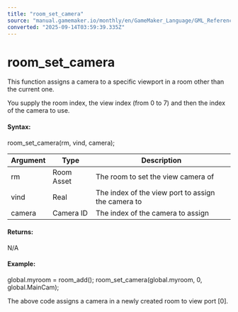 ```yaml
---
title: "room_set_camera"
source: "manual.gamemaker.io/monthly/en/GameMaker_Language/GML_Reference/Asset_Management/Rooms/room_set_camera.htm"
converted: "2025-09-14T03:59:39.335Z"
---
```


# room\_set\_camera

This function assigns a camera to a specific viewport in a room other than the current one.

You supply the room index, the view index (from 0 to 7) and then the index of the camera to use.

#### Syntax:

room\_set\_camera(rm, vind, camera);

| Argument | Type | Description |
| --- | --- | --- |
| rm | Room Asset | The room to set the view camera of |
| vind | Real | The index of the view port to assign the camera to |
| camera | Camera ID | The index of the camera to assign |

#### Returns:

N/A

#### Example:

global.myroom = room\_add();
room\_set\_camera(global.myroom, 0, global.MainCam);

The above code assigns a camera in a newly created room to view port \[0\].